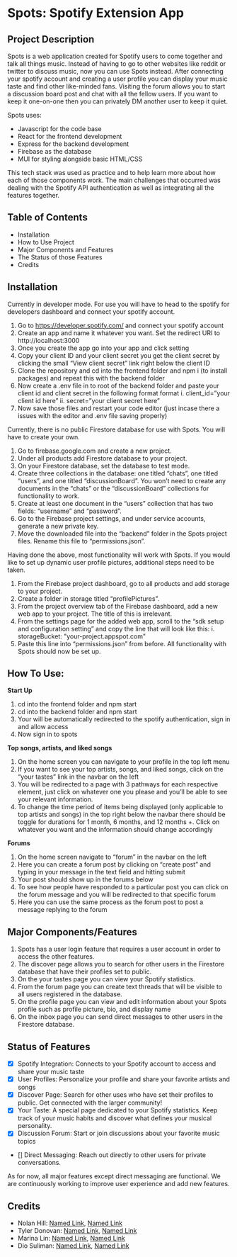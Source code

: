 # Spots: Spotify Extension App

## Project Description

Spots is a web application created for Spotify users to come together and talk all things music. Instead of having to go to other websites like reddit or twitter to discuss music, now you can use Spots instead. After connecting your spotify account and creating a user profile you can display your music taste and find other like-minded fans. Visiting the forum allows you to start a discussion board post and chat with all the fellow users. If you want to keep it one-on-one then you can privately DM another user to keep it quiet.

Spots uses:

- Javascript for the code base
- React for the frontend development
- Express for the backend development
- Firebase as the database
- MUI for styling alongside basic HTML/CSS

This tech stack was used as practice and to help learn more about how each of those components work. The main challenges that occurred was dealing with the Spotify API authentication as well as integrating all the features together.

## Table of Contents

- Installation
- How to Use Project
- Major Components and Features
- The Status of those Features
- Credits

## Installation

Currently in developer mode. For use you will have to head to the spotify for developers dashboard and connect your spotify account.

1. Go to https://developer.spotify.com/ and connect your spotify account
2. Create an app and name it whatever you want. Set the redirect URI to http://localhost:3000
3. Once you create the app go into your app and click setting
4. Copy your client ID and your client secret you get the client secret by clicking the small “View client secret” link right below the client ID
5. Clone the repository and cd into the frontend folder and npm i (to install packages) and repeat this with the backend folder
6. Now create a .env file in to root of the backend folder and paste your client id and client secret in the following format format
   i. client_id=”your client id here”
   ii. secret=”your client secret here”
7. Now save those files and restart your code editor (just incase there a issues with the editor and .env file saving properly)

Currently, there is no public Firestore database for use with Spots. You will have to create your own.

1. Go to firebase.google.com and create a new project.
2. Under all products add Firestore database to your project.
3. On your Firestore database, set the database to test mode.
4. Create three collections in the database: one titled “chats”, one titled “users”, and one titled “discussionBoard”. You won’t need to create any documents in the “chats” or the “discussionBoard” collections for functionality to work.
5. Create at least one document in the “users” collection that has two fields: “username” and “password”.
6. Go to the Firebase project settings, and under service accounts, generate a new private key.
7. Move the downloaded file into the “backend” folder in the Spots project files. Rename this file to “permissions.json”.

Having done the above, most functionality will work with Spots. If you would like to set up dynamic user profile pictures, additional steps need to be taken.

1. From the Firebase project dashboard, go to all products and add storage to your project.
2. Create a folder in storage titled “profilePictures”.
3. From the project overview tab of the Firebase dashboard, add a new web app to your project. The title of this is irrelevant.
4. From the settings page for the added web app, scroll to the “sdk setup and configuration setting” and copy the line that will look like this:
   i. storageBucket: "your-project.appspot.com"
5. Paste this line into “permissions.json” from before.
   All functionality with Spots should now be set up.

## How To Use:

**Start Up**

1. cd into the frontend folder and npm start
2. cd into the backend folder and npm start
3. Your will be automatically redirected to the spotify authentication, sign in and allow access
4. Now sign in to spots

**Top songs, artists, and liked songs**

1. On the home screen you can navigate to your profile in the top left menu
2. If you want to see your top artists, songs, and liked songs, click on the “your tastes” link in the navbar on the left
3. You will be redirected to a page with 3 pathways for each respective element, just click on whatever one you please and you’ll be able to see your relevant information.
4. To change the time period of items being displayed (only applicable to top artists and songs) in the top right below the navbar there should be toggle for durations for 1 month, 6 months, and 12 months +. Click on whatever you want and the information should change accordingly

**Forums**

1. On the home screen navigate to “forum” in the navbar on the left
2. Here you can create a forum post by clicking on “create post” and typing in your message in the text field and hitting submit
3. Your post should show up in the forums below
4. To see how people have responded to a particular post you can click on the forum message and you will be redirected to that specific forum
5. Here you can use the same process as the forum post to post a message replying to the forum

## Major Components/Features

1. Spots has a user login feature that requires a user account in order to access the other features.
2. The discover page allows you to search for other users in the Firestore database that have their profiles set to public.
3. On the your tastes page you can view your Spotify statistics.
4. From the forum page you can create text threads that will be visible to all users registered in the database.
5. On the profile page you can view and edit information about your Spots profile such as profile picture, bio, and display name
6. On the inbox page you can send direct messages to other users in the Firestore database.

## Status of Features

- [x] Spotify Integration: Connects to your Spotify account to access and share your music taste
- [x] User Profiles: Personalize your profile and share your favorite artists and songs
- [x] Discover Page: Search for other uses who have set their profiles to public. Get connected with the larger community!
- [x] Your Taste: A special page dedicated to your Spotify statistics. Keep track of your music habits and discover what defines your musical personality.
- [x] Discussion Forum: Start or join discussions about your favorite music topics
- [] Direct Messaging: Reach out directly to other users for private conversations.

As for now, all major features except direct messaging are functional. We are continuously working to improve user experience and add new features.

## Credits

- Nolan Hill: [Named Link](https://github.com/NolanReedHill "Github"), [Named Link](http://www.linkedin.com/in/nolan-hill-b980981b1 "Linkedin")
- Tyler Donovan: [Named Link](https://github.com/ty-donovan "Github"), [Named Link](https://www.linkedin.com/in/donovantylert/ "Linkedin")
- Marina Lin: [Named Link](https://github.com/Lamarina0612 "Github"), [Named Link](https://www.linkedin.com/in/shuojia-lin-4719801b9/ "Linkedin")
- Dio Suliman: [Named Link](https://github.com/DecentDio "Github"), [Named Link](https://www.linkedin.com/in/dio-suliman-742190239/ "Linkedin")
